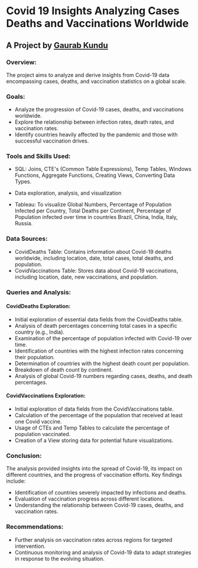 # Covid 19 Insights Analyzing Cases Deaths and Vaccinations Worldwide

## A Project by [Gaurab Kundu](https://linkedin.com/in/gaurab-kundu) 

### Overview:

The project aims to analyze and derive insights from Covid-19 data encompassing cases, deaths, and vaccination statistics on a global scale.

### Goals:

- Analyze the progression of Covid-19 cases, deaths, and vaccinations worldwide.
- Explore the relationship between infection rates, death rates, and vaccination rates.
- Identify countries heavily affected by the pandemic and those with successful vaccination drives.

### Tools and Skills Used:
- SQL: Joins, CTE's (Common Table Expressions), Temp Tables, Windows Functions, Aggregate Functions, Creating Views, Converting Data Types.

- Data exploration, analysis, and visualization

- Tableau: To visualize Global Numbers, Percentage of Population Infected per Country, Total Deaths per Continent, Percentage of Population infected over time in countries Brazil, China, India, Italy, Russia.

### Data Sources:

- CovidDeaths Table: Contains information about Covid-19 deaths worldwide, including location, date, total cases, total deaths, and population.
- CovidVaccinations Table: Stores data about Covid-19 vaccinations, including location, date, new vaccinations, and population.

### Queries and Analysis:

#### CovidDeaths Exploration:

- Initial exploration of essential data fields from the CovidDeaths table.
- Analysis of death percentages concerning total cases in a specific country (e.g., India).
- Examination of the percentage of population infected with Covid-19 over time.
- Identification of countries with the highest infection rates concerning their population.
- Determination of countries with the highest death count per population.
- Breakdown of death count by continent.
- Analysis of global Covid-19 numbers regarding cases, deaths, and death percentages.

#### CovidVaccinations Exploration:

- Initial exploration of data fields from the CovidVaccinations table.
- Calculation of the percentage of the population that received at least one Covid vaccine.
- Usage of CTEs and Temp Tables to calculate the percentage of population vaccinated.
- Creation of a View storing data for potential future visualizations.

### Conclusion:
The analysis provided insights into the spread of Covid-19, its impact on different countries, and the progress of vaccination efforts. Key findings include:

- Identification of countries severely impacted by infections and deaths.
- Evaluation of vaccination progress across different locations.
- Understanding the relationship between Covid-19 cases, deaths, and vaccination rates.

### Recommendations:

- Further analysis on vaccination rates across regions for targeted intervention.
- Continuous monitoring and analysis of Covid-19 data to adapt strategies in response to the evolving situation.
